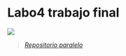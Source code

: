 # Labo4 trabajo final
![](https://img.shields.io/badge/FRONT-END-green)

> [*Repositorio paralelo*](https://github.com/SomeUserK/Labo4-trabajo-final-back)
